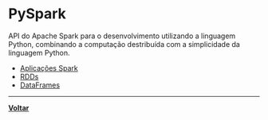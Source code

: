 # PySpark
API do Apache Spark para o desenvolvimento utilizando a linguagem Python, combinando a computação destribuída com a simplicidade da linguagem Python.
- [Aplicações Spark](aplicacao-spark.md)
- [RDDs](rdd.md)
- [DataFrames](dataframe.md)
---
**[Voltar](../apache-spark.md)**